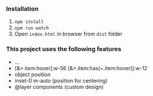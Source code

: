 ### Installation
1. ```npm install```
2. ```npm run watch```
3. Open ```index.html``` in browser from ```dist``` folder  

### This project uses the following features
- <html class="scroll-smooth">...</html>
- [&>.item:hover]:w-56 [&>.item:has(~.item:hover)]:w-12
- object position
- inset-0 m-auto (position for centering)
- @layer components (custom design)
